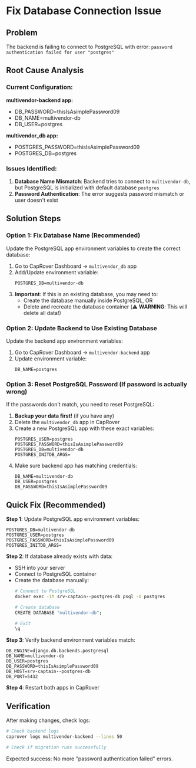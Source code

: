 # Fix Database Connection Issue

## Problem
The backend is failing to connect to PostgreSQL with error: `password authentication failed for user "postgres"`

## Root Cause Analysis

### Current Configuration:

**multivendor-backend app:**
- DB_PASSWORD=thisIsAsimplePassword09
- DB_NAME=multivendor-db
- DB_USER=postgres

**multivendor_db app:**
- POSTGRES_PASSWORD=thisIsAsimplePassword09
- POSTGRES_DB=postgres

### Issues Identified:

1. **Database Name Mismatch**: Backend tries to connect to `multivendor-db`, but PostgreSQL is initialized with default database `postgres`
2. **Password Authentication**: The error suggests password mismatch or user doesn't exist

## Solution Steps

### Option 1: Fix Database Name (Recommended)

Update the PostgreSQL app environment variables to create the correct database:

1. Go to CapRover Dashboard → `multivendor_db` app
2. Add/Update environment variable:
   ```
   POSTGRES_DB=multivendor-db
   ```
3. **Important**: If this is an existing database, you may need to:
   - Create the database manually inside PostgreSQL, OR
   - Delete and recreate the database container (⚠️ **WARNING**: This will delete all data!)

### Option 2: Update Backend to Use Existing Database

Update the backend app environment variables:

1. Go to CapRover Dashboard → `multivendor-backend` app
2. Update environment variable:
   ```
   DB_NAME=postgres
   ```

### Option 3: Reset PostgreSQL Password (If password is actually wrong)

If the passwords don't match, you need to reset PostgreSQL:

1. **Backup your data first!** (if you have any)
2. Delete the `multivendor_db` app in CapRover
3. Create a new PostgreSQL app with these exact variables:
   ```
   POSTGRES_USER=postgres
   POSTGRES_PASSWORD=thisIsAsimplePassword09
   POSTGRES_DB=multivendor-db
   POSTGRES_INITDB_ARGS=
   ```
4. Make sure backend app has matching credentials:
   ```
   DB_NAME=multivendor-db
   DB_USER=postgres
   DB_PASSWORD=thisIsAsimplePassword09
   ```

## Quick Fix (Recommended)

**Step 1**: Update PostgreSQL app environment variables:
```
POSTGRES_DB=multivendor-db
POSTGRES_USER=postgres
POSTGRES_PASSWORD=thisIsAsimplePassword09
POSTGRES_INITDB_ARGS=
```

**Step 2**: If database already exists with data:
- SSH into your server
- Connect to PostgreSQL container
- Create the database manually:
  ```bash
  # Connect to PostgreSQL
  docker exec -it srv-captain--postgres-db psql -U postgres
  
  # Create database
  CREATE DATABASE "multivendor-db";
  
  # Exit
  \q
  ```

**Step 3**: Verify backend environment variables match:
```
DB_ENGINE=django.db.backends.postgresql
DB_NAME=multivendor-db
DB_USER=postgres
DB_PASSWORD=thisIsAsimplePassword09
DB_HOST=srv-captain--postgres-db
DB_PORT=5432
```

**Step 4**: Restart both apps in CapRover

## Verification

After making changes, check logs:
```bash
# Check backend logs
caprover logs multivendor-backend --lines 50

# Check if migration runs successfully
```

Expected success: No more "password authentication failed" errors.




